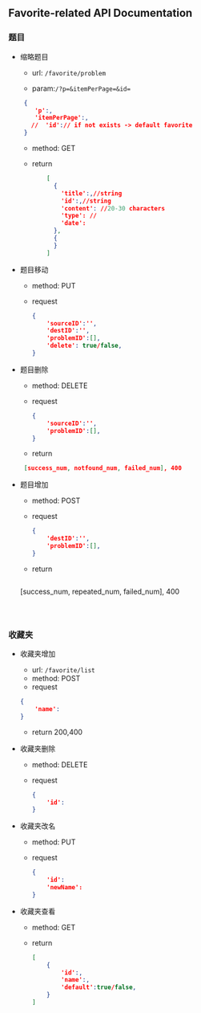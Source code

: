 ## Favorite-related API Documentation

### 题目

* 缩略题目

  * url: `/favorite/problem`

  * param:`/?p=&itemPerPage=&id=`
   ```json
    {
       'p':,
       'itemPerPage':,
      //  'id':// if not exists -> default favorite
    }
    ```

  * method: GET   

  * return

    ```json
        [
          {
            'title':,//string
            'id':,//string
            'content': //20-30 characters
            'type': //
            'date':
          },
          {
          }
        ]
    ```

* 题目移动

  * method: PUT

  * request

    ```json
    {
        'sourceID':'',
        'destID':'',
        'problemID':[],
        'delete': true/false,
    }
    ```

* 题目删除

  * method: DELETE

  * request

    ```json
    {
        'sourceID':'',
        'problemID':[],
    }
    ```

  * return

  ```json
   [success_num, notfound_num, failed_num], 400
  ```

* 题目增加

  * method: POST

  * request

    ```json
    {
        'destID':'',
        'problemID':[],
    }
    ```

  * return

    ```json
   [success_num, repeated_num, failed_num], 400
    ```



### 收藏夹

* 收藏夹增加

  * url: `/favorite/list`
  * method: POST
  * request

  ```json
  {
      'name':
  }
  ```

  * return 200,400

* 收藏夹删除

  * method: DELETE

  * request

    ```json
    {
        'id':
    }
    ```

* 收藏夹改名

  * method: PUT

  * request

    ```json
    {
        'id':
        'newName':
    }
    ```

* 收藏夹查看

  * method: GET

  * return

    ```json
    [
        {
            'id':,
            'name':,
            'default':true/false,
        }
    ]
    ```

  ```

  
